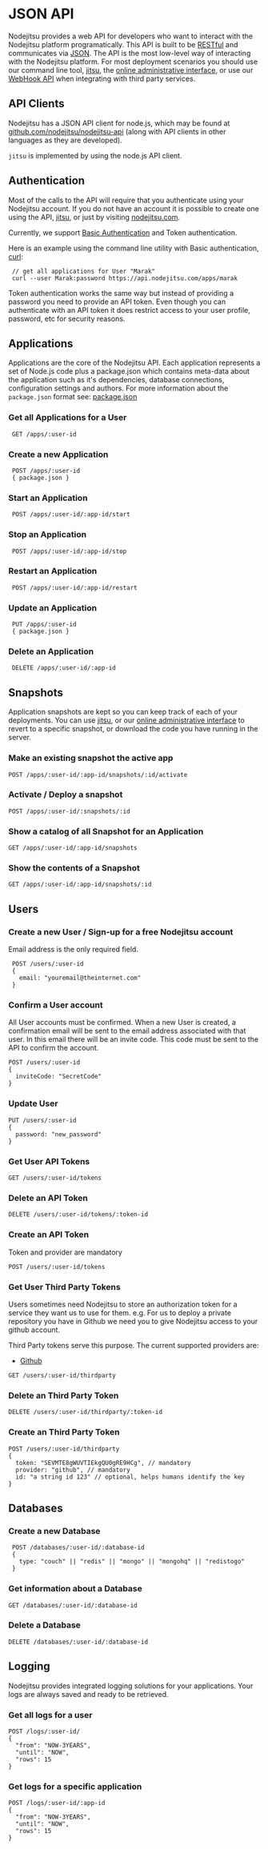 # JSON API
<a name='api'></a>

Nodejitsu provides a web API for developers who want to interact with the Nodejitsu platform programatically. This API is built to be [RESTful](http://en.wikipedia.org/wiki/Representational_State_Transfer) and communicates via [JSON]. The API is the most low-level way of interacting with the Nodejitsu platform. For most deployment scenarios you should use our command line tool, [jitsu], the [online administrative interface][webops], or use our [WebHook API][webhooks] when integrating with third party services.

## API Clients

Nodejitsu has a JSON API client for node.js, which may be found at [github.com/nodejitsu/nodejitsu-api](https://github.com/nodejitsu/nodejitsu-api) (along with API clients in other languages as they are developed). 

`jitsu` is implemented by using the node.js API client.

## Authentication

Most of the calls to the API will require that you authenticate using your Nodejitsu account. If you do not have an account it is possible to create one using the API, [jitsu], or just by visiting [nodejitsu.com][nodejitsu]. 

Currently, we support [Basic Authentication](http://en.wikipedia.org/wiki/Basic_access_authentication) and Token authentication.

Here is an example using the command line utility with Basic authentication,
[curl]:

     // get all applications for User "Marak"
     curl --user Marak:password https://api.nodejitsu.com/apps/marak

Token authentication works the same way but instead of providing a password you need to provide an API token. Even though you can authenticate with an API token it does restrict access to your user profile, password, etc for security reasons.

## Applications

Applications are the core of the Nodejitsu API. Each application represents a set of Node.js code plus a package.json which contains meta-data about the application such as it's dependencies, database connections, configuration settings and authors. For more information about the `package.json` format see: [package.json](http://package.json.jit.su)

### Get all Applications for a User
    
     GET /apps/:user-id

### Create a new Application

     POST /apps/:user-id
     { package.json }

### Start an Application

     POST /apps/:user-id/:app-id/start

### Stop an Application
     
     POST /apps/:user-id/:app-id/stop

### Restart an Application
     
     POST /apps/:user-id/:app-id/restart

### Update an Application

     PUT /apps/:user-id
     { package.json }

### Delete an Application

     DELETE /apps/:user-id/:app-id

## Snapshots

Application snapshots are kept so you can keep track of each of your deployments. You can use [jitsu], or our [online administrative interface][webops] to revert to a specific snapshot, or download the code you have running in the server.

### Make an existing snapshot the active app
    POST /apps/:user-id/:app-id/snapshots/:id/activate

### Activate / Deploy a snapshot
    POST /apps/:user-id/:snapshots/:id

### Show a catalog of all Snapshot for an Application
    GET /apps/:user-id/:app-id/snapshots

### Show the contents of a Snapshot
    GET /apps/:user-id/:app-id/snapshots/:id

## Users

### Create a new User / Sign-up for a free Nodejitsu account

Email address is the only required field.

     POST /users/:user-id
     {
       email: "youremail@theinternet.com"
     }

### Confirm a User account

All User accounts must be confirmed. When a new User is created, a confirmation email will be sent to the email address associated with that user. In this email there will be an invite code. This code must be sent to the API to confirm the account. 

    POST /users/:user-id
    {
      inviteCode: "SecretCode"
    }

### Update User

    PUT /users/:user-id
    {
      password: "new_password"
    }

### Get User API Tokens

    GET /users/:user-id/tokens

### Delete an API Token

    DELETE /users/:user-id/tokens/:token-id

### Create an API Token

Token and provider are mandatory

    POST /users/:user-id/tokens

### Get User Third Party Tokens

Users sometimes need Nodejitsu to store an authorization token for a service they want us to use for them. e.g. For us to deploy a private repository you have in Github we need you to give Nodejitsu access to your github account.

Third Party tokens serve this purpose. The current supported providers are:

* [Github](http://github.com)

```
GET /users/:user-id/thirdparty
```

### Delete an Third Party Token

    DELETE /users/:user-id/thirdparty/:token-id

### Create an Third Party Token

    POST /users/:user-id/thirdparty
    {
      token: "SEVMTE8gWUVTIEkgQU0gRE9HCg", // mandatory
      provider: "github", // mandatory
      id: "a string id 123" // optional, helps humans identify the key
    }

## Databases

### Create a new Database

     POST /databases/:user-id/:database-id
     {
       type: "couch" || "redis" || "mongo" || "mongohq" || "redistogo"
     }

### Get information about a Database

    GET /databases/:user-id/:database-id

### Delete a Database

    DELETE /databases/:user-id/:database-id

## Logging

Nodejitsu provides integrated logging solutions for your applications. Your logs are always saved and ready to be retrieved.

### Get all logs for a user

    POST /logs/:user-id/
    {
      "from": "NOW-3YEARS",
      "until": "NOW",
      "rows": 15
    } 

### Get logs for a specific application

    POST /logs/:user-id/:app-id
    {
      "from": "NOW-3YEARS",
      "until": "NOW",
      "rows": 15
    } 


[jitsu]: http://github.com/nodejitsu/jitsu
[JSON]: http://en.wikipedia.org/wiki/JSON
[webops]: https://webops.jit.su
[webhooks]: https://webhooks.nodejitsu.com
[nodejitsu]: http://nodejitsu.com
[curl]: http://curl.haxx.se/